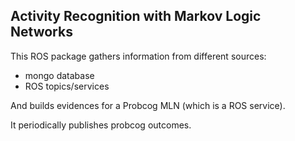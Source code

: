 ## Activity Recognition with Markov Logic Networks

This ROS package gathers information from different sources:
- mongo database
- ROS topics/services

And builds evidences for a Probcog MLN (which is a ROS service).

It periodically publishes probcog outcomes.



